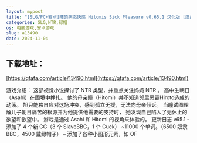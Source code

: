 ```yaml
---
layout: mypost
title: "[SLG/PC+安卓]瞳的病态快感 Hitomis Sick Pleasure v0.65.1 汉化版 [度盘/1.2G]"
categories: SLG,NTR,绿帽
os: 电脑游戏,安卓游戏
slug: a13490
date: 2024-11-04
---
```


## 下载地址：

[https://qfafa.com/article/13490.html](https://qfafa.com/article/13490.html)

游戏介绍：
这部视觉小说探讨了 NTR 类型，并重点关注妈妈 NTR 。
高中生朝日（Asahi）在困境中挣扎。
他的母亲瞳（Hitomi）并不知道邻里恶霸Hiroto造成的动荡。
旭只能独自应对这场冲突，感到孤立无援，无法向母亲倾诉。
当瞳试图理解儿子朝日痛苦的根源并为他提供他需要的支持时，
她发现自己陷入了无休止的欲望和欲望中。
游戏是通过 Asahi 和 Hitomi 的视角来体验的。
更新日志
v65.1
-添加了 4 个新 CG（3 个 SlaveBBC，1 个 Cuck）
~11000 个单词。（6500 奴隶 BBC，4500 戴绿帽子）
– 添加了各种小图形元素，如 OF
